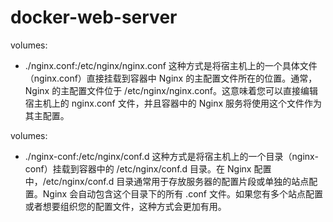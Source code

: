 # docker-web-server


volumes:
  - ./nginx.conf:/etc/nginx/nginx.conf
这种方式是将宿主机上的一个具体文件（nginx.conf）直接挂载到容器中 Nginx 的主配置文件所在的位置。通常，Nginx 的主配置文件位于 /etc/nginx/nginx.conf。这意味着您可以直接编辑宿主机上的 nginx.conf 文件，并且容器中的 Nginx 服务将使用这个文件作为其主配置。


volumes:
  - ./nginx-conf:/etc/nginx/conf.d
这种方式是将宿主机上的一个目录（nginx-conf）挂载到容器中的 /etc/nginx/conf.d 目录。在 Nginx 配置中，/etc/nginx/conf.d 目录通常用于存放服务器的配置片段或单独的站点配置。Nginx 会自动包含这个目录下的所有 .conf 文件。如果您有多个站点配置或者想要组织您的配置文件，这种方式会更加有用。

